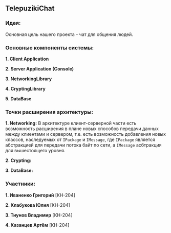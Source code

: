 ## TelepuzikiChat


### Идея:
Основная цель нашего проекта - чат для общения людей.


### Основные компоненты системы:

**1. Client Application**

**2. Server Application (Console)**

**3. NetworkingLibrary**

**4. CryptingLibrary**

**5. DataBase**


### Точки расширения архитектуры:
**1. Networking:**
В архитектуре клиент-серверной части есть возможность расширения в плане 
новых способов передачи данных между клиентами и сервером, т.е. есть возможность 
добавления новых классов, наследуемых от `IPackage` и `IMessage`, где `IPackage`
является абстракцией для передачи потока байт по сети, а `IMessage` асбтракция для
вышестоящего уровня.

**2. Crypting:**

**3. DataBase:**


### Участники:
**1. Иваненко Григорий** [КН-204]

**2. Клабукова Юлия** [КН-204]

**3. Тиунов Владимир** [КН-204]

**4. Казанцев Артём** [КН-204]